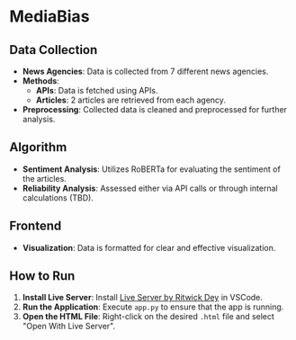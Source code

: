 # MediaBias

## Data Collection

- **News Agencies**: Data is collected from 7 different news agencies.
- **Methods**:
  - **APIs**: Data is fetched using APIs.
  - **Articles**: 2 articles are retrieved from each agency.
- **Preprocessing**: Collected data is cleaned and preprocessed for further analysis.

## Algorithm

- **Sentiment Analysis**: Utilizes RoBERTa for evaluating the sentiment of the articles.
- **Reliability Analysis**: Assessed either via API calls or through internal calculations (TBD).

## Frontend

- **Visualization**: Data is formatted for clear and effective visualization.

## How to Run

1. **Install Live Server**: Install [Live Server by Ritwick Dey](https://marketplace.visualstudio.com/items?itemName=ritwickdey.LiveServer) in VSCode.
2. **Run the Application**: Execute `app.py` to ensure that the app is running.
3. **Open the HTML File**: Right-click on the desired `.html` file and select "Open With Live Server".
